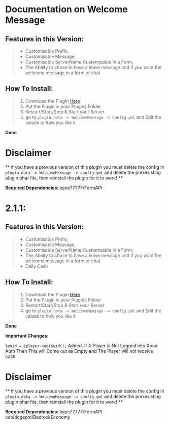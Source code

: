 # Documentation on Welcome Message

## Features in this Version:
> - Customisable Prefix,
> - Customisable Message,
> - Customisable ServerName Customisable In a Form,
> - The Ability to chose to have a leave message and if you want the welcome message in a form or chat

## How To Install:
> 1. Download the Plugin <a href="https://poggit.pmmp.io/p/WelcomeMessage/2.1">Here</a>
> 2. Put the Plugin in your Plugins Folder
> 3. Restart/Start/Stop & Start your Server
> 4. go to `plugin_data -> WelcomeMessage -> Config.yml` and Edit the values to how you like it
>  
**Done**

# Disclaimer
** if you have a previous version of this plugin you must delete the config in `plugin_data -> WelcomeMessage -> config.yml` and delete the prexesisting plugin phar file, then reinstall the plugin for it to work! **

**Required Dependencies:**
jojoe77777/FormAPI 

# 2.1.1:
## Features in this Version:
> - Customisable Prefix,
> - Customisable Message,
> - Customisable ServerName Customisable In a Form,
> - The Ability to chose to have a leave message and if you want the welcome message in a form or chat
> - Daily Cash
>
## How To Install:
> 1. Download the Plugin <a href="https://poggit.pmmp.io/p/WelcomeMessage/2.1.1">Here</a>
> 2. Put the Plugin in your Plugins Folder
> 3. Restart/Start/Stop & Start your Server
> 4. go to `plugin_data -> WelcomeMessage -> Config.yml` and Edit the values to how you like it
>  
**Done**

**Important Changes:**

```$xuid = $player->getXuid();``` Added. If A Player is Not Logged into Xbox Auth Then This will Come out as Empty and The Player will not receive cash. 

# Disclaimer
** if you have a previous version of this plugin you must delete the config in `plugin_data -> WelcomeMessage -> config.yml` and delete the prexesisting plugin phar file, then reinstall the plugin for it to work! **

**Required Dependencies:**
jojoe77777/FormAPI 
cooldogepm/BedrockEconomy
